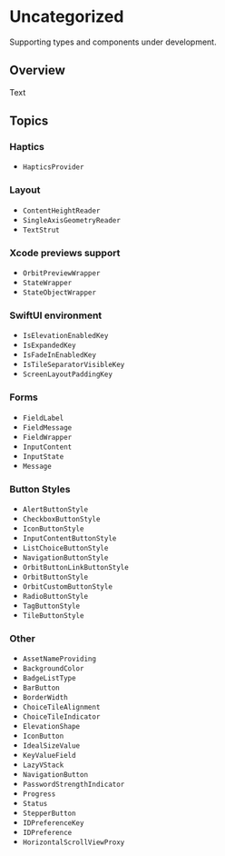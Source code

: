 # Uncategorized

Supporting types and components under development.

## Overview

<!--@START_MENU_TOKEN@-->Text<!--@END_MENU_TOKEN@-->

## Topics

### Haptics

- ``HapticsProvider``

### Layout

- ``ContentHeightReader``
- ``SingleAxisGeometryReader``
- ``TextStrut``

### Xcode previews support

- ``OrbitPreviewWrapper``
- ``StateWrapper``
- ``StateObjectWrapper``

### SwiftUI environment

- ``IsElevationEnabledKey``
- ``IsExpandedKey``
- ``IsFadeInEnabledKey``
- ``IsTileSeparatorVisibleKey``
- ``ScreenLayoutPaddingKey``

### Forms

- ``FieldLabel``
- ``FieldMessage``
- ``FieldWrapper``
- ``InputContent``
- ``InputState``
- ``Message``

### Button Styles

- ``AlertButtonStyle``
- ``CheckboxButtonStyle``
- ``IconButtonStyle``
- ``InputContentButtonStyle``
- ``ListChoiceButtonStyle``
- ``NavigationButtonStyle``
- ``OrbitButtonLinkButtonStyle``
- ``OrbitButtonStyle``
- ``OrbitCustomButtonStyle``
- ``RadioButtonStyle``
- ``TagButtonStyle``
- ``TileButtonStyle``

### Other

- ``AssetNameProviding``
- ``BackgroundColor``
- ``BadgeListType``
- ``BarButton``
- ``BorderWidth``
- ``ChoiceTileAlignment``
- ``ChoiceTileIndicator``
- ``ElevationShape``
- ``IconButton``
- ``IdealSizeValue``
- ``KeyValueField``
- ``LazyVStack``
- ``NavigationButton``
- ``PasswordStrengthIndicator``
- ``Progress``
- ``Status``
- ``StepperButton``
- ``IDPreferenceKey``
- ``IDPreference``
- ``HorizontalScrollViewProxy``

